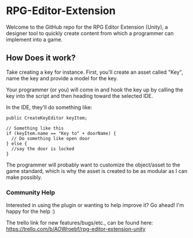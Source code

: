 # RPG-Editor-Extension
Welcome to the GitHub repo for the RPG Editor Extension (Unity), a designer tool to quickly create content from which a programmer can implement into a game.


## How Does it work?
Take creating a key for instance. First, you'll create an asset called "Key", name the key and provide a model for the key.

Your programmer (or you) will come in and hook the key up by calling the key into the script and then heading toward the selected IDE.

In the IDE, they'll do something like:
```
public CreateKeyEditor keyItem;

// Something like this
if (keyItem.name == "Key to" + doorName) {
  // Do something like open door
} else {
  //say the door is locked
}
```
The programmer will probably want to customize the object/asset to the game standard, which is why the asset is created to be as modular as I can make possibly.

### Community Help
Interested in using the plugin or wanting to help improve it? Go ahead! I'm happy for the help :)

The trello link for new features/bugs/etc., can be found here: https://trello.com/b/AOWroebf/rpg-editor-extension-unity
